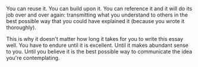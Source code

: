You can reuse it. You can build upon it. You can reference it and it will do its job over and over again: transmitting what you understand to others in the best possible way that you could have explained it (because you wrote it thoroughly).

This is why it doesn't matter how long it takes for you to write this essay well. You have to endure until it is excellent. Until it makes abundant sense to you. Until you believe it is the best possible way to communicate the idea you're contemplating.